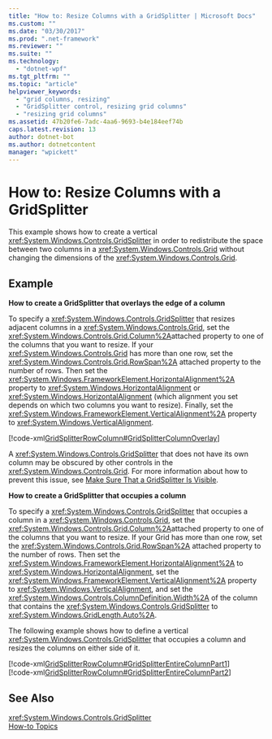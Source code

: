 ```yaml
---
title: "How to: Resize Columns with a GridSplitter | Microsoft Docs"
ms.custom: ""
ms.date: "03/30/2017"
ms.prod: ".net-framework"
ms.reviewer: ""
ms.suite: ""
ms.technology: 
  - "dotnet-wpf"
ms.tgt_pltfrm: ""
ms.topic: "article"
helpviewer_keywords: 
  - "grid columns, resizing"
  - "GridSplitter control, resizing grid columns"
  - "resizing grid columns"
ms.assetid: 47b20fe6-7adc-4aa6-9693-b4e184eef74b
caps.latest.revision: 13
author: dotnet-bot
ms.author: dotnetcontent
manager: "wpickett"
---
```

# How to: Resize Columns with a GridSplitter
This example shows how to create a vertical <xref:System.Windows.Controls.GridSplitter> in order to redistribute the space between two columns in a <xref:System.Windows.Controls.Grid> without changing the dimensions of the <xref:System.Windows.Controls.Grid>.  
  
## Example  
 **How to create a GridSplitter that overlays the edge of a column**  
  
 To specify a <xref:System.Windows.Controls.GridSplitter> that resizes adjacent columns in a <xref:System.Windows.Controls.Grid>, set the <xref:System.Windows.Controls.Grid.Column%2A>attached property to one of the columns that you want to resize. If your <xref:System.Windows.Controls.Grid> has more than one row, set the <xref:System.Windows.Controls.Grid.RowSpan%2A> attached property to the number of rows. Then set the <xref:System.Windows.FrameworkElement.HorizontalAlignment%2A> property to <xref:System.Windows.HorizontalAlignment> or <xref:System.Windows.HorizontalAlignment> (which alignment you set depends on which two columns you want to resize). Finally, set the <xref:System.Windows.FrameworkElement.VerticalAlignment%2A> property to <xref:System.Windows.VerticalAlignment>.  
  
 [!code-xml[GridSplitterRowColumn#GridSplitterColumnOverlay](../../../../samples/snippets/csharp/VS_Snippets_Wpf/GridSplitterRowColumn/CS/Window1.xaml#gridsplittercolumnoverlay)]  
  
 A <xref:System.Windows.Controls.GridSplitter> that does not have its own column may be obscured by other controls in the <xref:System.Windows.Controls.Grid>. For more information about how to prevent this issue, see [Make Sure That a GridSplitter Is Visible](../../../../docs/framework/wpf/controls/how-to-make-sure-that-a-gridsplitter-is-visible.md).  
  
 **How to create a GridSplitter that occupies a column**  
  
 To specify a <xref:System.Windows.Controls.GridSplitter> that occupies a column in a <xref:System.Windows.Controls.Grid>, set the <xref:System.Windows.Controls.Grid.Column%2A>attached property to one of the columns that you want to resize. If your Grid has more than one row, set the <xref:System.Windows.Controls.Grid.RowSpan%2A> attached property to the number of rows. Then set the <xref:System.Windows.FrameworkElement.HorizontalAlignment%2A> to <xref:System.Windows.HorizontalAlignment>, set the <xref:System.Windows.FrameworkElement.VerticalAlignment%2A> property to <xref:System.Windows.VerticalAlignment>, and set the <xref:System.Windows.Controls.ColumnDefinition.Width%2A> of the column that contains the <xref:System.Windows.Controls.GridSplitter> to <xref:System.Windows.GridLength.Auto%2A>.  
  
 The following example shows how to define a vertical <xref:System.Windows.Controls.GridSplitter> that occupies a column and resizes the columns on either side of it.  
  
 [!code-xml[GridSplitterRowColumn#GridSplitterEntireColumnPart1](../../../../samples/snippets/csharp/VS_Snippets_Wpf/GridSplitterRowColumn/CS/Window1.xaml#gridsplitterentirecolumnpart1)]  
[!code-xml[GridSplitterRowColumn#GridSplitterEntireColumnPart2](../../../../samples/snippets/csharp/VS_Snippets_Wpf/GridSplitterRowColumn/CS/Window1.xaml#gridsplitterentirecolumnpart2)]  
  
## See Also  
 <xref:System.Windows.Controls.GridSplitter>   
 [How-to Topics](../../../../docs/framework/wpf/controls/gridsplitter-how-to-topics.md)